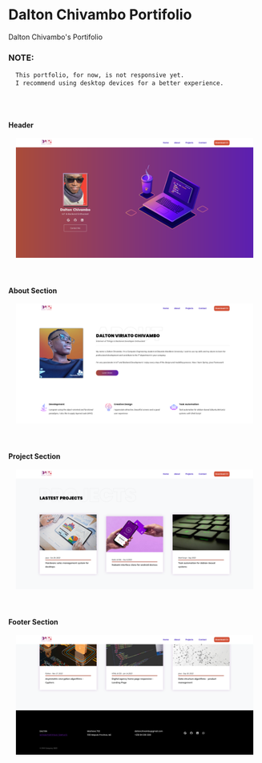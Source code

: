 # Dalton Chivambo Portifolio
Dalton Chivambo's Portifolio

   ### NOTE:
      This portfolio, for now, is not responsive yet.
      I recommend using desktop devices for a better experience.
<br> </br>


#### Header
<!-- Grafh and Git Hub General Stat's-->
<div align=center>
  <a href="#">
  <img width=94% src="https://github.com/DaltonChivambo/Dalton-Chivambo-Portifolio/blob/master/img/project_screen/header.png" alt="Header Section, Dalton Chivambo Portifolio"/>
</a>
</div>
<br> </br>


  #### About Section
<div align=center>
  <a href="#">
  <img width=94% src="https://github.com/DaltonChivambo/Dalton-Chivambo-Portifolio/blob/master/img/project_screen/section_about.png" alt="About Section, Dalton Chivambo Portifolio"/>
</a>
</div>
<br> </br>


  #### Project Section
<div align=center>
  <a href="#">
  <img width=94% src="https://github.com/DaltonChivambo/Dalton-Chivambo-Portifolio/blob/master/img/project_screen/section_project.png" alt="Project Section, Dalton Chivambo Portifolio"/>
</a>
</div>
<br> </br>

  #### Footer Section
<div align=center>
  <a href="#">
  <img width=94% src="https://github.com/DaltonChivambo/Dalton-Chivambo-Portifolio/blob/master/img/project_screen/footer.png" alt="Footer Section, Dalton Chivambo Portifolio"/>
</a>
</div>
<br> </br>
